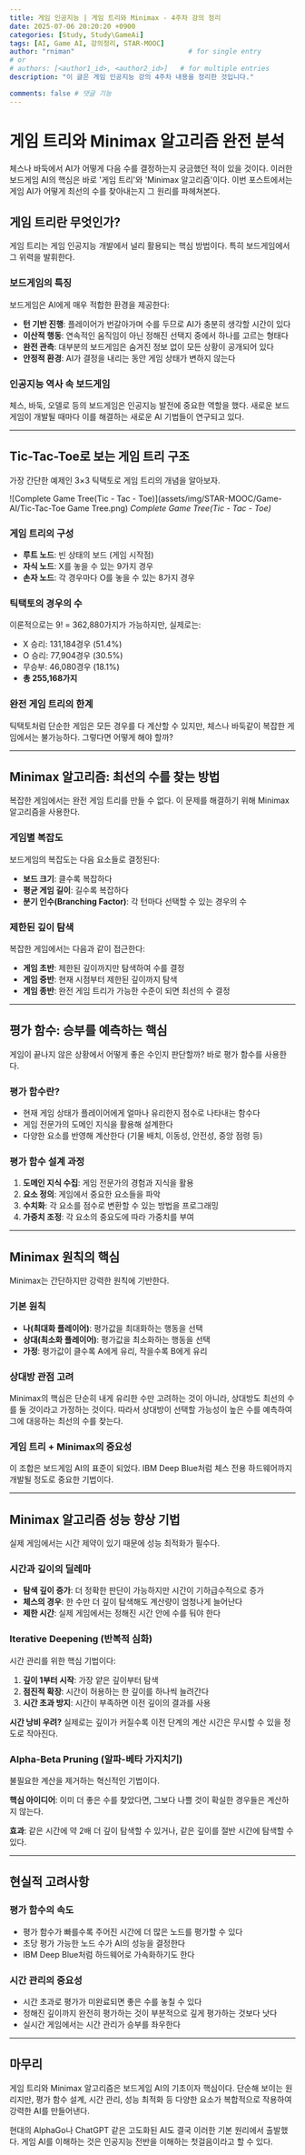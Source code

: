 ```yaml
---
title: 게임 인공지능 | 게임 트리와 Minimax - 4주차 강의 정리
date: 2025-07-06 20:20:20 +0900
categories: [Study, Study\GameAi]
tags: [AI, Game AI, 강의정리, STAR-MOOC]
author: "rniman"                            # for single entry
# or
# authors: [<author1_id>, <author2_id>]   # for multiple entries
description: "이 글은 게임 인공지능 강의 4주차 내용을 정리한 것입니다."

comments: false # 댓글 기능
---
```


# 게임 트리와 Minimax 알고리즘 완전 분석

체스나 바둑에서 AI가 어떻게 다음 수를 결정하는지 궁금했던 적이 있을 것이다. 이러한 보드게임 AI의 핵심은 바로 '게임 트리'와 'Minimax 알고리즘'이다. 이번 포스트에서는 게임 AI가 어떻게 최선의 수를 찾아내는지 그 원리를 파헤쳐본다.

## 게임 트리란 무엇인가?

게임 트리는 게임 인공지능 개발에서 널리 활용되는 핵심 방법이다. 특히 보드게임에서 그 위력을 발휘한다.

### 보드게임의 특징
보드게임은 AI에게 매우 적합한 환경을 제공한다:

- **턴 기반 진행**: 플레이어가 번갈아가며 수를 두므로 AI가 충분히 생각할 시간이 있다
- **이산적 행동**: 연속적인 움직임이 아닌 정해진 선택지 중에서 하나를 고르는 형태다
- **완전 관측**: 대부분의 보드게임은 숨겨진 정보 없이 모든 상황이 공개되어 있다
- **안정적 환경**: AI가 결정을 내리는 동안 게임 상태가 변하지 않는다

### 인공지능 역사 속 보드게임
체스, 바둑, 오델로 등의 보드게임은 인공지능 발전에 중요한 역할을 했다. 새로운 보드게임이 개발될 때마다 이를 해결하는 새로운 AI 기법들이 연구되고 있다.

---

## Tic-Tac-Toe로 보는 게임 트리 구조

가장 간단한 예제인 3×3 틱택토로 게임 트리의 개념을 알아보자.

![Complete Game Tree(Tic - Tac - Toe)](assets/img/STAR-MOOC/Game-AI/Tic-Tac-Toe Game Tree.png)
_Complete Game Tree(Tic - Tac - Toe)_

### 게임 트리의 구성
- **루트 노드**: 빈 상태의 보드 (게임 시작점)
- **자식 노드**: X를 놓을 수 있는 9가지 경우
- **손자 노드**: 각 경우마다 O를 놓을 수 있는 8가지 경우

### 틱택토의 경우의 수
이론적으로는 9! = 362,880가지가 가능하지만, 실제로는:
- X 승리: 131,184경우 (51.4%)
- O 승리: 77,904경우 (30.5%)  
- 무승부: 46,080경우 (18.1%)
- **총 255,168가지**

### 완전 게임 트리의 한계
틱택토처럼 단순한 게임은 모든 경우를 다 계산할 수 있지만, 체스나 바둑같이 복잡한 게임에서는 불가능하다. 그렇다면 어떻게 해야 할까?

---

## Minimax 알고리즘: 최선의 수를 찾는 방법

복잡한 게임에서는 완전 게임 트리를 만들 수 없다. 이 문제를 해결하기 위해 Minimax 알고리즘을 사용한다.

### 게임별 복잡도
보드게임의 복잡도는 다음 요소들로 결정된다:
- **보드 크기**: 클수록 복잡하다
- **평균 게임 길이**: 길수록 복잡하다  
- **분기 인수(Branching Factor)**: 각 턴마다 선택할 수 있는 경우의 수

### 제한된 깊이 탐색
복잡한 게임에서는 다음과 같이 접근한다:

- **게임 초반**: 제한된 깊이까지만 탐색하여 수를 결정
- **게임 중반**: 현재 시점부터 제한된 깊이까지 탐색
- **게임 종반**: 완전 게임 트리가 가능한 수준이 되면 최선의 수 결정

---

## 평가 함수: 승부를 예측하는 핵심

게임이 끝나지 않은 상황에서 어떻게 좋은 수인지 판단할까? 바로 평가 함수를 사용한다.

### 평가 함수란?
- 현재 게임 상태가 플레이어에게 얼마나 유리한지 점수로 나타내는 함수다
- 게임 전문가의 도메인 지식을 활용해 설계한다
- 다양한 요소를 반영해 계산한다 (기물 배치, 이동성, 안전성, 중앙 점령 등)

### 평가 함수 설계 과정
1. **도메인 지식 수집**: 게임 전문가의 경험과 지식을 활용
2. **요소 정의**: 게임에서 중요한 요소들을 파악
3. **수치화**: 각 요소를 점수로 변환할 수 있는 방법을 프로그래밍
4. **가중치 조정**: 각 요소의 중요도에 따라 가중치를 부여

---

## Minimax 원칙의 핵심

Minimax는 간단하지만 강력한 원칙에 기반한다.

### 기본 원칙
- **나(최대화 플레이어)**: 평가값을 최대화하는 행동을 선택
- **상대(최소화 플레이어)**: 평가값을 최소화하는 행동을 선택
- **가정**: 평가값이 클수록 A에게 유리, 작을수록 B에게 유리

### 상대방 관점 고려
Minimax의 핵심은 단순히 내게 유리한 수만 고려하는 것이 아니라, 상대방도 최선의 수를 둘 것이라고 가정하는 것이다. 따라서 상대방이 선택할 가능성이 높은 수를 예측하여 그에 대응하는 최선의 수를 찾는다.

### 게임 트리 + Minimax의 중요성
이 조합은 보드게임 AI의 표준이 되었다. IBM Deep Blue처럼 체스 전용 하드웨어까지 개발될 정도로 중요한 기법이다.

---

## Minimax 알고리즘 성능 향상 기법

실제 게임에서는 시간 제약이 있기 때문에 성능 최적화가 필수다.

### 시간과 깊이의 딜레마
- **탐색 깊이 증가**: 더 정확한 판단이 가능하지만 시간이 기하급수적으로 증가
- **체스의 경우**: 한 수만 더 깊이 탐색해도 계산량이 엄청나게 늘어난다
- **제한 시간**: 실제 게임에서는 정해진 시간 안에 수를 둬야 한다

### Iterative Deepening (반복적 심화)
시간 관리를 위한 핵심 기법이다:

1. **깊이 1부터 시작**: 가장 얕은 깊이부터 탐색
2. **점진적 확장**: 시간이 허용하는 한 깊이를 하나씩 늘려간다
3. **시간 초과 방지**: 시간이 부족하면 이전 깊이의 결과를 사용

**시간 낭비 우려?** 실제로는 깊이가 커질수록 이전 단계의 계산 시간은 무시할 수 있을 정도로 작아진다.

### Alpha-Beta Pruning (알파-베타 가지치기)
불필요한 계산을 제거하는 혁신적인 기법이다.

**핵심 아이디어**: 이미 더 좋은 수를 찾았다면, 그보다 나쁠 것이 확실한 경우들은 계산하지 않는다.

**효과**: 같은 시간에 약 2배 더 깊이 탐색할 수 있거나, 같은 깊이를 절반 시간에 탐색할 수 있다.

---

## 현실적 고려사항

### 평가 함수의 속도
- 평가 함수가 빠를수록 주어진 시간에 더 많은 노드를 평가할 수 있다
- 초당 평가 가능한 노드 수가 AI의 성능을 결정한다
- IBM Deep Blue처럼 하드웨어로 가속화하기도 한다

### 시간 관리의 중요성
- 시간 초과로 평가가 미완료되면 좋은 수를 놓칠 수 있다
- 정해진 깊이까지 완전히 평가하는 것이 부분적으로 깊게 평가하는 것보다 낫다
- 실시간 게임에서는 시간 관리가 승부를 좌우한다

---

## 마무리

게임 트리와 Minimax 알고리즘은 보드게임 AI의 기초이자 핵심이다. 단순해 보이는 원리지만, 평가 함수 설계, 시간 관리, 성능 최적화 등 다양한 요소가 복합적으로 작용하여 강력한 AI를 만들어낸다.

현대의 AlphaGo나 ChatGPT 같은 고도화된 AI도 결국 이러한 기본 원리에서 출발했다. 게임 AI를 이해하는 것은 인공지능 전반을 이해하는 첫걸음이라고 할 수 있다.
